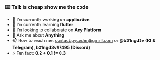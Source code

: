 ### ⌨️ Talk is cheap show me the code

- 🔭 I’m currently working on **application**
- 🌱 I’m currently learning **flutter**
- 👯 I’m looking to collaborate on **Any Platform**
- 💬 Ask me about **Anything**
- 📫 How to reach me: contact.pycoder@gmail.com or **@b31ngd3v (IG & Telegram), b31ngd3v#7495 (Discord)**
- ⚡ Fun fact: **0.2 + 0.1 != 0.3**
